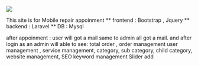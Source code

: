 <a href="https://phonerepairpgmall.com/"> <img src="https://phonerepairpgmall.com/uploads/website-images/logo-2024-02-20-08-45-53-1302.png"> </a>

This site is for Mobile repair appoinment
** frontend : Bootstrap , Jquery
** backend : Laravel 
** DB : Mysql 

after appoinment : 
user will got a mail same to admin all got a mail. 
and after login as an admin will able to see:
 total order ,
 order management
user management ,
service management,
category,
sub category,
child category, 
website management,
SEO keyword management
Slider add
